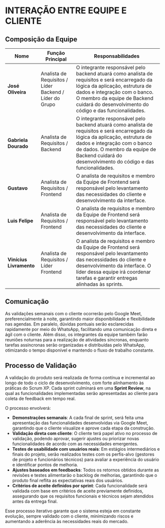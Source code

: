 # INTERAÇÃO ENTRE EQUIPE E CLIENTE
## Composição da Equipe
| Nome               | Função Principal                          | Responsabilidades |
|--------------------|--------------------------------------------|-------------------|
| **José Oliveira**  | Analista de Requisitos / Líder Backend / Líder do Grupo | O integrante responsável pelo backend atuará como analista de requisitos e será encarregado da lógica da aplicação, estrutura de dados e integração com o banco. O membro da equipe de Backend cuidará do desenvolvimento do código e das funcionalidades. |
| **Gabriela Dourado** | Analista de Requisitos / Backend | O integrante responsável pelo backend atuará como analista de requisitos e será encarregado da lógica da aplicação, estrutura de dados e integração com o banco de dados. O membro da equipe de Backend cuidará do desenvolvimento do código e das funcionalidades. |
| **Gustavo**         | Analista de Requisitos / Frontend | O analista de requisitos e membro da Equipe de Frontend será responsável pelo levantamento das necessidades do cliente e desenvolvimento da interface. |
| **Luis Felipe**     | Analista de Requisitos / Frontend | O analista de requisitos e membro da Equipe de Frontend será responsável pelo levantamento das necessidades do cliente e desenvolvimento da interface. |
| **Vinícius Livramento** | Analista de Requisitos / Líder Frontend | O analista de requisitos e membro da Equipe de Frontend será responsável pelo levantamento das necessidades do cliente e desenvolvimento da interface. O líder dessa equipe irá coordenar tarefas e garantir entregas alinhadas às sprints. |

## Comunicação
As validações semanais com o cliente ocorrerão pelo Google Meet, preferencialmente à noite, garantindo maior disponibilidade e flexibilidade nas agendas. Em paralelo, dúvidas pontuais serão esclarecidas rapidamente por meio do WhatsApp, facilitando uma comunicação direta e ágil com o cliente.
Além disso, os integrantes da equipe também farão reuniões noturnas para a realização de atividades síncronas, enquanto tarefas assíncronas serão organizadas e distribuídas pelo WhatsApp, otimizando o tempo disponível e mantendo o fluxo de trabalho constante.

## Processo de Validação

A validação do produto será realizada de forma contínua e incremental ao longo de todo o ciclo de desenvolvimento, com forte alinhamento às práticas do Scrum XP. Cada sprint culminará em uma **Sprint Review**, na qual as funcionalidades implementadas serão apresentadas ao cliente para coleta de feedback em tempo real.

O processo envolverá:

- **Demonstrações semanais**: A cada final de sprint, será feita uma apresentação das funcionalidades desenvolvidas via Google Meet, garantindo que o cliente visualize e aprove cada etapa da construção.
- **Validação direta com cliente**: O cliente terá papel ativo no processo de validação, podendo aprovar, sugerir ajustes ou priorizar novas funcionalidades de acordo com as necessidades emergentes.
- **Testes de usabilidade com usuários reais**: Em estágios intermediários e finais do projeto, serão realizados testes com os perfis-alvo (gestores de projeto e funcionários técnicos) para avaliar a experiência do usuário e identificar pontos de melhoria.
- **Ajustes baseados em feedbacks**: Todos os retornos obtidos durante as revisões e testes alimentarão o backlog de melhorias, garantindo que o produto final reflita as expectativas reais dos usuários.
- **Critérios de aceite definidos por sprint**: Cada funcionalidade será validada com base em critérios de aceite previamente definidos, assegurando que os requisitos funcionais e técnicos sejam atendidos antes da entrega final.

Esse processo iterativo garante que o sistema esteja em constante evolução, sempre validado com o cliente, minimizando riscos e aumentando a aderência às necessidades reais do mercado.

